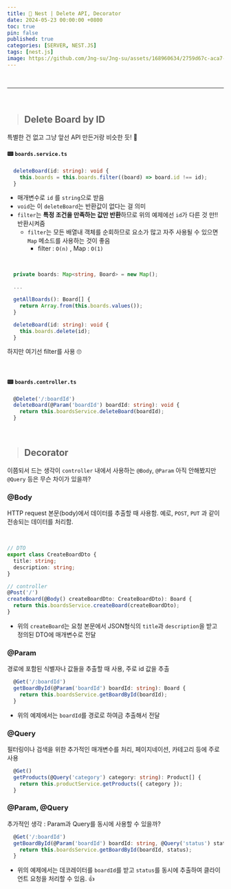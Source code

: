 ```yaml
---
title: 🦁 Nest | Delete API, Decorator
date: 2024-05-23 00:00:00 +0800
toc: true
pin: false
published: true
categories: [SERVER, NEST.JS]
tags: [nest.js]
image: https://github.com/Jng-su/Jng-su/assets/168960634/2759d67c-aca7-4c2c-adac-b0fee5a4d7ff
---
```


<br>

---

<br>


> ## Delete Board by ID

특별한 건 없고 그냥 앞선 API 만든거랑 비슷한 듯! 🛫

#### 📟 `boards.service.ts`

```typescript
  deleteBoard(id: string): void {
    this.boards = this.boards.filter((board) => board.id !== id);
  }
```

- 매개변수로 `id` 를 `string`으로 받음
- `void`는 이 `deleteBoard`는 반환값이 없다는 걸 의미
- `filter`는 **특정 조건을 만족하는 값만 반환**하므로 위의 예제에선 `id`가 다른 것 만!! 반환시켜줌
  - `filter`는 모든 배열내 객체를 순회하므로 요소가 많고 자주 사용될 수 있으면 `Map` 메소드를 사용하는 것이 좋음
    - filter : `O(n)` , Map : `O(1)`

<br>

```typescript
  private boards: Map<string, Board> = new Map();

  ...

  getAllBoards(): Board[] {
    return Array.from(this.boards.values());
  }  

  deleteBoard(id: string): void {
    this.boards.delete(id);
  }
```

하지만 여기선 filter를 사용 🙄

<br>

#### 📟 `boards.controller.ts`

```typescript
  @Delete('/:boardId')
  deleteBoard(@Param('boardId') boardId: string): void {
    return this.boardsService.deleteBoard(boardId);
  }
```

<br>

> ## Decorator

이쯤되서 드는 생각이 `controller` 내에서 사용하는 `@Body`, `@Param` 아직 안해봤지만 `@Query` 등은 무슨 차이가 있을까?

### @Body

HTTP request 본문(body)에서 데이터를 추출할 때 사용함. 예로, `POST`, `PUT` 과 같이 전송되는 데이터를 처리함.

<br>

```typescript
// DTO
export class CreateBoardDto {
  title: string;
  description: string;
}

// controller
@Post('/')
createBoard(@Body() createBoardDto: CreateBoardDto): Board {
  return this.boardsService.createBoard(createBoardDto);
}
```

- 위의 `createBoard`는 요청 본문에서 JSON형식의 `title`과 `description`을 받고 정의된 DTO에 매개변수로 전달


### @Param

경로에 포함된 식별자나 값들을 추출할 때 사용, 주로 id 값을 추출

```typescript
  @Get('/:boardId')
  getBoardById(@Param('boardId') boardId: string): Board {
    return this.boardsService.getBoardById(boardId);
  }
```

- 위의 예제에서는 `boardId`를 경로로 하여금 추출해서 전달

### @Query

필터링이나 검색을 위한 추가적인 매개변수를 처리, 페이지네이션, 카테고리 등에 주로 사용

```typescript
  @Get()
  getProducts(@Query('category') category: string): Product[] {
    return this.productService.getProducts({ category });
  }
```

### @Param, @Query

추가적인 생각 : Param과 Query를 동시에 사용할 수 있을까?

```typescript
  @Get('/:boardId')
  getBoardById(@Param('boardId') boardId: string, @Query('status') status: string): Board {
    return this.boardsService.getBoardById(boardId, status);
  }
```

- 위의 예제에서는 데코레이터를 `boardId`를 받고 `status`를 동시에 추출하여 클라이언트 요청을 처리할 수 있음. 👍